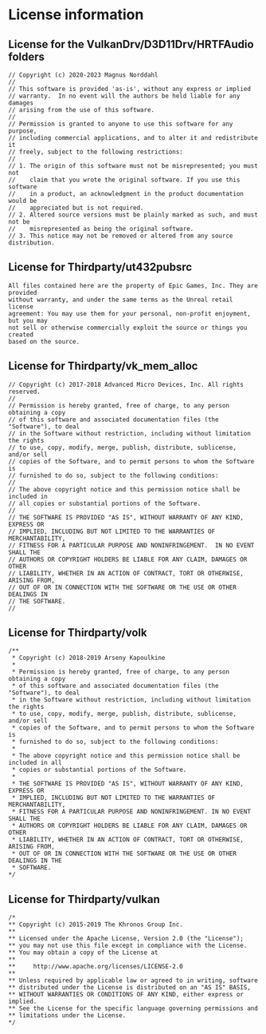 # License information

## License for the VulkanDrv/D3D11Drv/HRTFAudio folders

	// Copyright (c) 2020-2023 Magnus Norddahl
	// 
	// This software is provided 'as-is', without any express or implied
	// warranty.  In no event will the authors be held liable for any damages
	// arising from the use of this software.
	// 
	// Permission is granted to anyone to use this software for any purpose,
	// including commercial applications, and to alter it and redistribute it
	// freely, subject to the following restrictions:
	// 
	// 1. The origin of this software must not be misrepresented; you must not
	//    claim that you wrote the original software. If you use this software
	//    in a product, an acknowledgment in the product documentation would be
	//    appreciated but is not required.
	// 2. Altered source versions must be plainly marked as such, and must not be
	//    misrepresented as being the original software.
	// 3. This notice may not be removed or altered from any source distribution.

## License for Thirdparty/ut432pubsrc

	All files contained here are the property of Epic Games, Inc. They are provided
	without warranty, and under the same terms as the Unreal retail license
	agreement: You may use them for your personal, non-profit enjoyment, but you may
	not sell or otherwise commercially exploit the source or things you created
	based on the source.

## License for Thirdparty/vk_mem_alloc

	// Copyright (c) 2017-2018 Advanced Micro Devices, Inc. All rights reserved.
	//
	// Permission is hereby granted, free of charge, to any person obtaining a copy
	// of this software and associated documentation files (the "Software"), to deal
	// in the Software without restriction, including without limitation the rights
	// to use, copy, modify, merge, publish, distribute, sublicense, and/or sell
	// copies of the Software, and to permit persons to whom the Software is
	// furnished to do so, subject to the following conditions:
	//
	// The above copyright notice and this permission notice shall be included in
	// all copies or substantial portions of the Software.
	//
	// THE SOFTWARE IS PROVIDED "AS IS", WITHOUT WARRANTY OF ANY KIND, EXPRESS OR
	// IMPLIED, INCLUDING BUT NOT LIMITED TO THE WARRANTIES OF MERCHANTABILITY,
	// FITNESS FOR A PARTICULAR PURPOSE AND NONINFRINGEMENT.  IN NO EVENT SHALL THE
	// AUTHORS OR COPYRIGHT HOLDERS BE LIABLE FOR ANY CLAIM, DAMAGES OR OTHER
	// LIABILITY, WHETHER IN AN ACTION OF CONTRACT, TORT OR OTHERWISE, ARISING FROM,
	// OUT OF OR IN CONNECTION WITH THE SOFTWARE OR THE USE OR OTHER DEALINGS IN
	// THE SOFTWARE.
	//

## License for Thirdparty/volk

	/**
	 * Copyright (c) 2018-2019 Arseny Kapoulkine
	 *
	 * Permission is hereby granted, free of charge, to any person obtaining a copy
	 * of this software and associated documentation files (the "Software"), to deal
	 * in the Software without restriction, including without limitation the rights
	 * to use, copy, modify, merge, publish, distribute, sublicense, and/or sell
	 * copies of the Software, and to permit persons to whom the Software is
	 * furnished to do so, subject to the following conditions:
	 *
	 * The above copyright notice and this permission notice shall be included in all
	 * copies or substantial portions of the Software.
	 *
	 * THE SOFTWARE IS PROVIDED "AS IS", WITHOUT WARRANTY OF ANY KIND, EXPRESS OR
	 * IMPLIED, INCLUDING BUT NOT LIMITED TO THE WARRANTIES OF MERCHANTABILITY,
	 * FITNESS FOR A PARTICULAR PURPOSE AND NONINFRINGEMENT. IN NO EVENT SHALL THE
	 * AUTHORS OR COPYRIGHT HOLDERS BE LIABLE FOR ANY CLAIM, DAMAGES OR OTHER
	 * LIABILITY, WHETHER IN AN ACTION OF CONTRACT, TORT OR OTHERWISE, ARISING FROM,
	 * OUT OF OR IN CONNECTION WITH THE SOFTWARE OR THE USE OR OTHER DEALINGS IN THE
	 * SOFTWARE.
	*/

## License for Thirdparty/vulkan

	/*
	** Copyright (c) 2015-2019 The Khronos Group Inc.
	**
	** Licensed under the Apache License, Version 2.0 (the "License");
	** you may not use this file except in compliance with the License.
	** You may obtain a copy of the License at
	**
	**     http://www.apache.org/licenses/LICENSE-2.0
	**
	** Unless required by applicable law or agreed to in writing, software
	** distributed under the License is distributed on an "AS IS" BASIS,
	** WITHOUT WARRANTIES OR CONDITIONS OF ANY KIND, either express or implied.
	** See the License for the specific language governing permissions and
	** limitations under the License.
	*/
